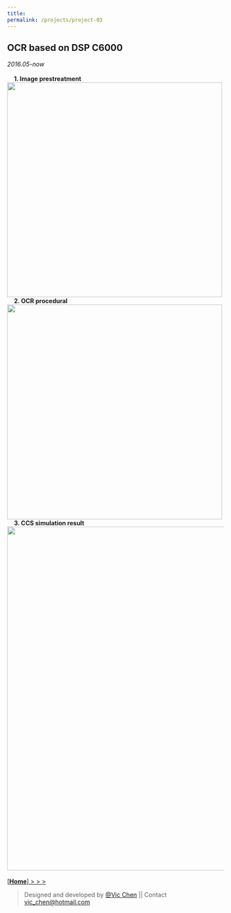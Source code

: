 ```yaml
---
title: 
permalink: /projects/project-03
---
```

  
OCR based on DSP C6000
---  
*2016.05-now*  
&nbsp;  
&nbsp; &nbsp; **1. Image prestreatment**  
<img src="http://viccwq.github.io/material/projects/cny_01.jpg" width="500">    
&nbsp; &nbsp; **2. OCR procedural**  
<img src="http://viccwq.github.io/material/projects/cny_02.jpg" width="500">  
&nbsp; &nbsp; **3. CCS simulation result**  
<img src="http://viccwq.github.io/material/projects/cny_04.jpg" width="800">  
&nbsp;  
[[**Home**]  > > >](/)  

>Designed and developed by [@Vic Chen](http://blog.csdn.net/k_shmily) \|\| Contact <a href="mailto:vic_chen@hotmail.com" class="email" title="联系邮箱">vic_chen@hotmail.com</a>